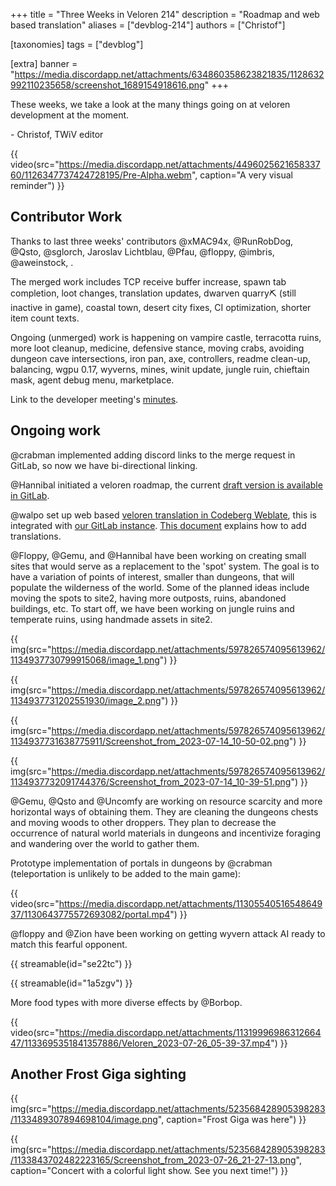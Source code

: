 +++
title = "Three Weeks in Veloren 214"
description = "Roadmap and web based translation"
aliases = ["devblog-214"]
authors = ["Christof"]

[taxonomies]
tags = ["devblog"]

[extra]
banner = "https://media.discordapp.net/attachments/634860358623821835/1128632992110235658/screenshot_1689154918616.png"
+++

These weeks, we take a look at the many things going on at veloren development at the moment.

\- Christof, TWiV editor

{{ video(src="https://media.discordapp.net/attachments/449602562165833760/1126347737424728195/Pre-Alpha.webm", caption="A very visual reminder") }}

## Contributor Work

Thanks to last three weeks' contributors @xMAC94x, @RunRobDog, @Qsto, @sglorch, Jaroslav Lichtblau, @Pfau, @floppy, @imbris, @aweinstock, .

The merged work includes TCP receive buffer increase, spawn tab completion, loot changes, translation updates, dwarven quarry⛏️ (still inactive in game), coastal town, desert city fixes, CI optimization, shorter item count texts.

Ongoing (unmerged) work is happening on vampire castle, terracotta ruins, more loot cleanup, medicine, defensive stance, moving crabs, avoiding dungeon cave intersections, iron pan, axe, controllers, readme clean-up, balancing, wgpu 0.17, wyverns, mines, winit update, jungle ruin, chieftain mask, agent debug menu, marketplace.

Link to the developer meeting's [minutes](https://hackmd.io/@veloren/B1WzHud9h).

## Ongoing work

@crabman implemented adding discord links to the merge request in GitLab, so now we have bi-directional linking.

@Hannibal initiated a veloren roadmap, the current [draft version is available in GitLab](https://gitlab.com/veloren/book/-/blob/587f1a8653d51601ad74fa200298d8480f1d975e/src/players/roadmap.md).

@walpo set up web based [veloren translation in Codeberg Weblate](https://translate.codeberg.org/engage/veloren/), this is integrated with [our GitLab instance](https://gitlab.com/veloren/dev/veloren/-/tree/weblate-translation). [This document](https://docs.weblate.org/en/latest/user/translating.html) explains how to add translations.

@Floppy, @Gemu, and @Hannibal have been working on creating small sites that would serve as a replacement to the 'spot' system. The goal is to have a variation of points of interest, smaller than dungeons, that will populate the wilderness of the world. Some of the planned ideas include moving the spots to site2, having more outposts, ruins, abandoned buildings, etc. To start off, we have been working on jungle ruins and temperate ruins, using handmade assets in site2.

{{ img(src="https://media.discordapp.net/attachments/597826574095613962/1134937730799915068/image_1.png") }}

{{ img(src="https://media.discordapp.net/attachments/597826574095613962/1134937731202551930/image_2.png") }}

{{ img(src="https://media.discordapp.net/attachments/597826574095613962/1134937731638775911/Screenshot_from_2023-07-14_10-50-02.png") }}

{{ img(src="https://media.discordapp.net/attachments/597826574095613962/1134937732091744376/Screenshot_from_2023-07-14_10-39-51.png") }}

@Gemu, @Qsto and @Uncomfy are working on resource scarcity and more horizontal ways of obtaining them. They are cleaning the dungeons chests and moving woods to other droppers. They plan to decrease the occurrence of natural world materials in dungeons and incentivize foraging and wandering over the world to gather them.

Prototype implementation of portals in dungeons by @crabman (teleportation is unlikely to be added to the main game):

{{ video(src="https://media.discordapp.net/attachments/1130554051654864937/1130643775572693082/portal.mp4") }}

@floppy and @Zion have been working on getting wyvern attack AI ready to match this fearful opponent.

{{ streamable(id="se22tc") }}

{{ streamable(id="1a5zgv") }}

More food types with more diverse effects by @Borbop.

{{ video(src="https://media.discordapp.net/attachments/1131999698631266447/1133695351841357886/Veloren_2023-07-26_05-39-37.mp4") }}

## Another Frost Giga sighting

{{ img(src="https://media.discordapp.net/attachments/523568428905398283/1133489307894698104/image.png", caption="Frost Giga was here") }}

{{
  img(src="https://media.discordapp.net/attachments/523568428905398283/1133843702482223165/Screenshot_from_2023-07-26_21-27-13.png",
  caption="Concert with a colorful light show. See you next time!")
}}
